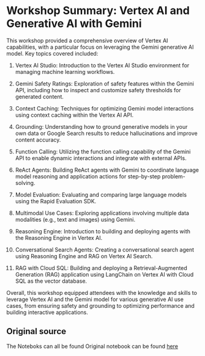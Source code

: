 # Workshop Summary: Vertex AI and Generative AI with Gemini

This workshop provided a comprehensive overview of Vertex AI capabilities, with a particular focus on leveraging the Gemini generative AI model. Key topics covered included:

1. Vertex AI Studio: Introduction to the Vertex AI Studio environment for managing machine learning workflows.

2. Gemini Safety Ratings: Exploration of safety features within the Gemini API, including how to inspect and customize safety thresholds for generated content.

3. Context Caching: Techniques for optimizing Gemini model interactions using context caching within the Vertex AI API.

4. Grounding: Understanding how to ground generative models in your own data or Google Search results to reduce hallucinations and improve content accuracy.

5. Function Calling: Utilizing the function calling capability of the Gemini API to enable dynamic interactions and integrate with external APIs.

6. ReAct Agents: Building ReAct agents with Gemini to coordinate language model reasoning and application actions for step-by-step problem-solving.

7. Model Evaluation: Evaluating and comparing large language models using the Rapid Evaluation SDK.

8. Multimodal Use Cases: Exploring applications involving multiple data modalities (e.g., text and images) using Gemini.

9. Reasoning Engine: Introduction to building and deploying agents with the Reasoning Engine in Vertex AI.

10. Conversational Search Agents: Creating a conversational search agent using Reasoning Engine and RAG on Vertex AI Search.

11. RAG with Cloud SQL: Building and deploying a Retrieval-Augmented Generation (RAG) application using LangChain on Vertex AI with Cloud SQL as the vector database.

Overall, this workshop equipped attendees with the knowledge and skills to leverage Vertex AI and the Gemini model for various generative AI use cases, from ensuring safety and grounding to optimizing performance and building interactive applications.


## Original source 
The Noteboks can all be found Original notebook can be found [here](https://github.com/GoogleCloudPlatform/generative-ai/)
